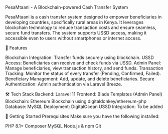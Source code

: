 PesaMtaani - A  Blockchain-powered Cash Transfer System


PesaMtaani is a cash transfer system designed to empower beneficiaries in developing countries, specifically rural areas in Kenya. It leverages blockchain technology to reduce transaction costs and ensure seamless, secure fund transfers. The system supports USSD access, making it accessible even to users without smartphones or internet access.

🌟 Features

Blockchain Integration: Transfer funds securely using blockchain.
USSD Access: Beneficiaries can receive and check funds via USSD.
Admin Panel: Manage beneficiaries, view transaction history, and send funds.
Transaction Tracking: Monitor the status of every transfer (Pending, Confirmed, Failed).
Beneficiary Management: Add, update, and delete beneficiaries.
Secure Authentication: Admin authentication via Laravel Breeze.


🛠 Tech Stack
Backend: Laravel 11
Frontend: Blade Templates (Admin Panel)
Blockchain: Ethereum Blockchain using digitaldonkey/ethereum-php
Database: MySQL
Deployment: DigitalOcean
USSD Integration: To be added


🚀 Getting Started
Prerequisites
Make sure you have the following installed:

PHP 8.1+
Composer
MySQL
Node.js & npm
Git
